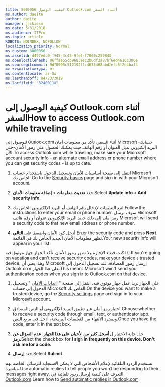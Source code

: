 ```yaml
---
title: 8000056 كيفية الوصول Outlook.com أثناء السفر
ms.author: daeite
author: daeite
manager: jackiesm
ms.date: 5/31/2018
ms.audience: ITPro
ms.topic: article
ROBOTS: NOINDEX, NOFOLLOW
localization_priority: Normal
ms.custom: 8000056
ms.assetid: d497edc0-f945-4c45-9fe0-f7060c259848
ms.openlocfilehash: 06ffae55cb9683eec2b0df2a87bf6ed4616c306e
ms.sourcegitcommit: 9d78905c512192ffc4675468abd2efc5f2e4baf4
ms.translationtype: MT
ms.contentlocale: ar-SA
ms.lasthandoff: 04/23/2019
ms.locfileid: "32400118"
---
```

# <a name="how-to-access-outlookcom-while-traveling"></a><span data-ttu-id="d6f4e-102">كيفية الوصول إلى Outlook.com أثناء السفر</span><span class="sxs-lookup"><span data-stu-id="d6f4e-102">How to access Outlook.com while traveling</span></span>

<span data-ttu-id="d6f4e-103">للوصول إلى Outlook.com أثناء السفر، تأكد من معلومات أمان Microsoft حسابك-البريد إلكتروني بديل العنوان أو رقم الهاتف حيث يمكنك الحصول على رموز الأمان-حتى الآن.</span><span class="sxs-lookup"><span data-stu-id="d6f4e-103">To access Outlook.com while traveling, make sure your Microsoft account security info - an alternate email address or phone number where you can get security codes - is up to date.</span></span>
  
1. <span data-ttu-id="d6f4e-104">انتقل إلى صفحة [أساسيات الأمان](https://go.microsoft.com/fwlink/p/?linkid=842325) وتسجيل الدخول باستخدام حساب Microsoft الخاص بك.</span><span class="sxs-lookup"><span data-stu-id="d6f4e-104">Go to the [Security basics](https://go.microsoft.com/fwlink/p/?linkid=842325) page and sign in with your Microsoft account.</span></span> 
    
2. <span data-ttu-id="d6f4e-105">حدد **تحديث معلومات** \> **إضافة معلومات الأمان**.</span><span class="sxs-lookup"><span data-stu-id="d6f4e-105">Select **Update info** \> **Add security info**.</span></span> 
    
3. <span data-ttu-id="d6f4e-106">اتبع التعليمات لإدخال رقم الهاتف أو البريد الإلكتروني الخاص بك.</span><span class="sxs-lookup"><span data-stu-id="d6f4e-106">Follow the instructions to enter your email or phone number.</span></span> <span data-ttu-id="d6f4e-107">سوف ترسل Microsoft رمز أمان إلى ذلك جديد البريد الإلكتروني عنوان أو رقم هاتف.</span><span class="sxs-lookup"><span data-stu-id="d6f4e-107">Microsoft will send a security code to that new email address or phone number.</span></span>
    
4. <span data-ttu-id="d6f4e-108">أدخل كود الأمان واضغط على **التالي**.</span><span class="sxs-lookup"><span data-stu-id="d6f4e-108">Enter the security code and press **Next**.</span></span> <span data-ttu-id="d6f4e-109">تظهر معلومات الأمان الجديد الخاص بك في القائمة.</span><span class="sxs-lookup"><span data-stu-id="d6f4e-109">Your new security info will appear in your list.</span></span> 
    
<span data-ttu-id="d6f4e-110">إذا كنت قضاء الإجازة ولا تظهر رموز الأمان، تأكد الجهاز جهاز موثوق فيه.</span><span class="sxs-lookup"><span data-stu-id="d6f4e-110">If you're going on vacation and can't receive security codes, make your device a trusted device.</span></span> <span data-ttu-id="d6f4e-111">وهذا يعني أن Microsoft إرسال رموز المصادقة عند تسجيل الدخول إلى Outlook.com على هذا الجهاز.</span><span class="sxs-lookup"><span data-stu-id="d6f4e-111">This means Microsoft won't send you authentication codes when you sign in to Outlook.com on that device.</span></span>
  
1. <span data-ttu-id="d6f4e-112">على الجهاز تريد عمل جهاز موثوق فيه، انتقل إلى صفحة " [إعدادات الأمان](https://go.microsoft.com/fwlink/p/?linkid=2002000&amp;clcid=0x409) " وتسجيل الدخول إلى حساب Microsoft الخاص بك.</span><span class="sxs-lookup"><span data-stu-id="d6f4e-112">On the device you want to make a trusted device, go the [Security settings](https://go.microsoft.com/fwlink/p/?linkid=2002000&amp;clcid=0x409) page and sign in to your Microsoft account.</span></span> 
    
2. <span data-ttu-id="d6f4e-113">اختيار رمز أمان عبر تطبيق البريد الإلكتروني أو النص المصادق.</span><span class="sxs-lookup"><span data-stu-id="d6f4e-113">Choose whether to receive a security code through email, text, or authenticator app.</span></span> <span data-ttu-id="d6f4e-114">وبمجرد الانتهاء من التعليمات البرمجية، أدخل في مربع النص.</span><span class="sxs-lookup"><span data-stu-id="d6f4e-114">Once you have the code, enter it in the text box.</span></span>
    
3. <span data-ttu-id="d6f4e-115">حدد خانة الاختيار ل **أسجل كثير من الأحيان على هذا الجهاز. عدم السؤال عن رمز.**</span><span class="sxs-lookup"><span data-stu-id="d6f4e-115">Select the check box for **I sign in frequently on this device. Don't ask me for a code.**</span></span>
    
4. <span data-ttu-id="d6f4e-116">حدد **إرسال**.</span><span class="sxs-lookup"><span data-stu-id="d6f4e-116">Select **Submit**.</span></span> 
    
<span data-ttu-id="d6f4e-117">تستخدم الردود التلقائية لإعلام الأشخاص التي لا يمكن الاستجابة للرسائل الخاصة بهم مباشرة.</span><span class="sxs-lookup"><span data-stu-id="d6f4e-117">Use automatic replies to tell people you won't be responding to their messages right away.</span></span> <span data-ttu-id="d6f4e-118">التعرف على كيفية [إرسال ردود تلقائية في Outlook.com](https://go.microsoft.com/fwlink/p/?linkid=2002100&amp;clcid=0x409).</span><span class="sxs-lookup"><span data-stu-id="d6f4e-118">Learn how to [Send automatic replies in Outlook.com](https://go.microsoft.com/fwlink/p/?linkid=2002100&amp;clcid=0x409).</span></span>
  

